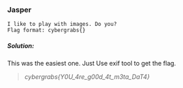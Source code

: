 ### Jasper

```
I like to play with images. Do you?
Flag format: cybergrabs{}
```

##### Solution:
This was the easiest one. Just Use exif tool to get the flag.

> *cybergrabs{Y0U_4re_g00d_4t_m3ta_DaT4}*

